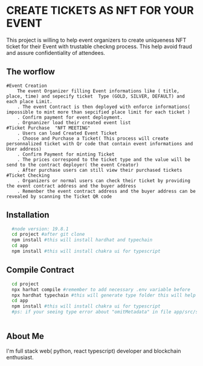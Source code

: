 # CREATE TICKETS AS NFT  FOR YOUR EVENT

This project is willing to help event organizers to create uniqueness NFT ticket for their Event with trustable checkng process. 
This help avoid fraud and assure confidentiality of attendees. 

## The worflow
    #Event Creation
        The event Organizer filling Event informations like ( title, place, time) and sepecify ticket  Type (GOLD, SILVER, DEFAULT) and each place Limit.
        . The event Contract is then deployed with enforce informations( impossible to mint more than sepcified place limit for each ticket )
        . Confirm payment for event deployment.
        . Orgnanizer load their created event list
    #Ticket Purchase  "NFT MEETING"
        . Users can load Created Event Ticket 
        . Choose and Purchase a Ticket( This process will create personnalized ticket with Qr code that contain event informations and User address)
        . Confirm Payment for minting Ticket
        . The prices correspond to the ticket type and the value will be send to the contract deployer( the event Creator)
        . After purchase users can still view their purchased tickets 
    #Ticket Checking
        . Organizers or normal users can check their ticket by providing the event contract address and the buyer address
        . Remenber the event contract address and the buyer address can be revealed by scanning the Ticket QR code

## Installation
```bash
  #node version: 19.8.1
  cd project #after git clone
  npm install #this will install hardhat and typechain
  cd app
  npm install #this will install chakra ui for typescript
```

## Compile Contract
```bash
  cd project
  npx harhat compile #remember to add necessary .env variable before
  npx hardhat typechain #this will generate type folder this will help for typescript typing for contract method
  cd app
  npm install #this will install chakra ui for typescript
  #ps: if your seeing type error about "omitMetadata" in file app/src/scripts/deploy.ts then go the file app/node_modules/alchemy-sdk/dist/src/types/types.d.ts interface GetBaseNftsForOwnerOptions  and change omitMetadata  type to boolean instead of true.
  
```
## About Me
I'm full stack web( python, react typescript) developer and blockchain enthusiast. 